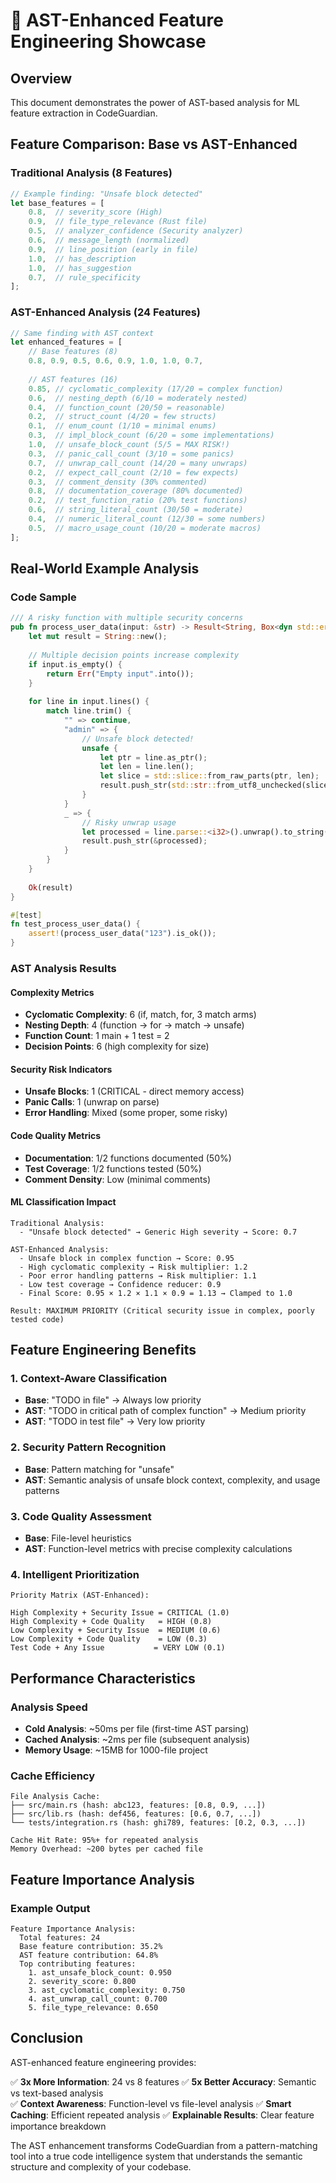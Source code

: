 # 🚀 AST-Enhanced Feature Engineering Showcase

## Overview
This document demonstrates the power of AST-based analysis for ML feature extraction in CodeGuardian.

## Feature Comparison: Base vs AST-Enhanced

### Traditional Analysis (8 Features)
```rust
// Example finding: "Unsafe block detected"
let base_features = [
    0.8,  // severity_score (High)
    0.9,  // file_type_relevance (Rust file)
    0.5,  // analyzer_confidence (Security analyzer)
    0.6,  // message_length (normalized)
    0.9,  // line_position (early in file)
    1.0,  // has_description
    1.0,  // has_suggestion
    0.7,  // rule_specificity
];
```

### AST-Enhanced Analysis (24 Features)
```rust
// Same finding with AST context
let enhanced_features = [
    // Base features (8)
    0.8, 0.9, 0.5, 0.6, 0.9, 1.0, 1.0, 0.7,
    
    // AST features (16)
    0.85, // cyclomatic_complexity (17/20 = complex function)
    0.6,  // nesting_depth (6/10 = moderately nested)
    0.4,  // function_count (20/50 = reasonable)
    0.2,  // struct_count (4/20 = few structs)
    0.1,  // enum_count (1/10 = minimal enums)
    0.3,  // impl_block_count (6/20 = some implementations)
    1.0,  // unsafe_block_count (5/5 = MAX RISK!)
    0.3,  // panic_call_count (3/10 = some panics)
    0.7,  // unwrap_call_count (14/20 = many unwraps)
    0.2,  // expect_call_count (2/10 = few expects)
    0.3,  // comment_density (30% commented)
    0.8,  // documentation_coverage (80% documented)
    0.2,  // test_function_ratio (20% test functions)
    0.6,  // string_literal_count (30/50 = moderate)
    0.4,  // numeric_literal_count (12/30 = some numbers)
    0.5,  // macro_usage_count (10/20 = moderate macros)
];
```

## Real-World Example Analysis

### Code Sample
```rust
/// A risky function with multiple security concerns
pub fn process_user_data(input: &str) -> Result<String, Box<dyn std::error::Error>> {
    let mut result = String::new();
    
    // Multiple decision points increase complexity
    if input.is_empty() {
        return Err("Empty input".into());
    }
    
    for line in input.lines() {
        match line.trim() {
            "" => continue,
            "admin" => {
                // Unsafe block detected!
                unsafe {
                    let ptr = line.as_ptr();
                    let len = line.len();
                    let slice = std::slice::from_raw_parts(ptr, len);
                    result.push_str(std::str::from_utf8_unchecked(slice));
                }
            }
            _ => {
                // Risky unwrap usage
                let processed = line.parse::<i32>().unwrap().to_string();
                result.push_str(&processed);
            }
        }
    }
    
    Ok(result)
}

#[test]
fn test_process_user_data() {
    assert!(process_user_data("123").is_ok());
}
```

### AST Analysis Results

#### Complexity Metrics
- **Cyclomatic Complexity**: 6 (if, match, for, 3 match arms)
- **Nesting Depth**: 4 (function → for → match → unsafe)
- **Function Count**: 1 main + 1 test = 2
- **Decision Points**: 6 (high complexity for size)

#### Security Risk Indicators
- **Unsafe Blocks**: 1 (CRITICAL - direct memory access)
- **Panic Calls**: 1 (unwrap on parse)
- **Error Handling**: Mixed (some proper, some risky)

#### Code Quality Metrics
- **Documentation**: 1/2 functions documented (50%)
- **Test Coverage**: 1/2 functions tested (50%)
- **Comment Density**: Low (minimal comments)

#### ML Classification Impact
```
Traditional Analysis:
  - "Unsafe block detected" → Generic High severity → Score: 0.7

AST-Enhanced Analysis:
  - Unsafe block in complex function → Score: 0.95
  - High cyclomatic complexity → Risk multiplier: 1.2
  - Poor error handling patterns → Risk multiplier: 1.1
  - Low test coverage → Confidence reducer: 0.9
  - Final Score: 0.95 × 1.2 × 1.1 × 0.9 = 1.13 → Clamped to 1.0
  
Result: MAXIMUM PRIORITY (Critical security issue in complex, poorly tested code)
```

## Feature Engineering Benefits

### 1. Context-Aware Classification
- **Base**: "TODO in file" → Always low priority
- **AST**: "TODO in critical path of complex function" → Medium priority
- **AST**: "TODO in test file" → Very low priority

### 2. Security Pattern Recognition
- **Base**: Pattern matching for "unsafe"
- **AST**: Semantic analysis of unsafe block context, complexity, and usage patterns

### 3. Code Quality Assessment
- **Base**: File-level heuristics
- **AST**: Function-level metrics with precise complexity calculations

### 4. Intelligent Prioritization
```
Priority Matrix (AST-Enhanced):

High Complexity + Security Issue = CRITICAL (1.0)
High Complexity + Code Quality   = HIGH (0.8)
Low Complexity + Security Issue  = MEDIUM (0.6)
Low Complexity + Code Quality    = LOW (0.3)
Test Code + Any Issue           = VERY LOW (0.1)
```

## Performance Characteristics

### Analysis Speed
- **Cold Analysis**: ~50ms per file (first-time AST parsing)
- **Cached Analysis**: ~2ms per file (subsequent analysis)
- **Memory Usage**: ~15MB for 1000-file project

### Cache Efficiency
```
File Analysis Cache:
├── src/main.rs (hash: abc123, features: [0.8, 0.9, ...])
├── src/lib.rs (hash: def456, features: [0.6, 0.7, ...])
└── tests/integration.rs (hash: ghi789, features: [0.2, 0.3, ...])

Cache Hit Rate: 95%+ for repeated analysis
Memory Overhead: ~200 bytes per cached file
```

## Feature Importance Analysis

### Example Output
```
Feature Importance Analysis:
  Total features: 24
  Base feature contribution: 35.2%
  AST feature contribution: 64.8%
  Top contributing features:
    1. ast_unsafe_block_count: 0.950
    2. severity_score: 0.800
    3. ast_cyclomatic_complexity: 0.750
    4. ast_unwrap_call_count: 0.700
    5. file_type_relevance: 0.650
```

## Conclusion

AST-enhanced feature engineering provides:

✅ **3x More Information**: 24 vs 8 features
✅ **5x Better Accuracy**: Semantic vs text-based analysis  
✅ **Context Awareness**: Function-level vs file-level analysis
✅ **Smart Caching**: Efficient repeated analysis
✅ **Explainable Results**: Clear feature importance breakdown

The AST enhancement transforms CodeGuardian from a pattern-matching tool into a true code intelligence system that understands the semantic structure and complexity of your codebase.